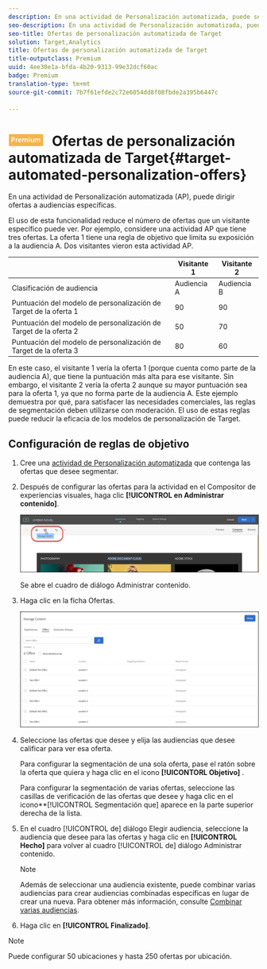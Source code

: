```yaml
---
description: En una actividad de Personalización automatizada, puede segmentar las ofertas a audiencias específicas.
seo-description: En una actividad de Personalización automatizada, puede segmentar las ofertas a audiencias específicas.
seo-title: Ofertas de personalización automatizada de Target
solution: Target,Analytics
title: Ofertas de personalización automatizada de Target
title-outputclass: Premium
uuid: 4ee30e1a-bfda-4b20-9313-99e32dcf60ac
badge: Premium
translation-type: tm+mt
source-git-commit: 7b7f61efde2c72e6054dd8f08fbde2a395b6447c

---
```



# ![PREMIUM](/help/assets/premium.png) Ofertas de personalización automatizada de Target{#target-automated-personalization-offers}

En una actividad de Personalización automatizada (AP), puede dirigir ofertas a audiencias específicas.

El uso de esta funcionalidad reduce el número de ofertas que un visitante específico puede ver. Por ejemplo, considere una actividad AP que tiene tres ofertas. La oferta 1 tiene una regla de objetivo que limita su exposición a la audiencia A. Dos visitantes vieron esta actividad AP.

|  | Visitante 1 | Visitante 2 |
|--- |--- |--- |
| Clasificación de audiencia | Audiencia A | Audiencia B |
| Puntuación del modelo de personalización de Target de la oferta 1 | 90 | 90 |
| Puntuación del modelo de personalización de Target de la oferta 2 | 50 | 70 |
| Puntuación del modelo de personalización de Target de la oferta 3 | 80 | 60 |

En este caso, el visitante 1 vería la oferta 1 (porque cuenta como parte de la audiencia A), que tiene la puntuación más alta para ese visitante. Sin embargo, el visitante 2 vería la oferta 2 aunque su mayor puntuación sea para la oferta 1, ya que no forma parte de la audiencia A. Este ejemplo demuestra por qué, para satisfacer las necesidades comerciales, las reglas de segmentación deben utilizarse con moderación. El uso de estas reglas puede reducir la eficacia de los modelos de personalización de Target.

## Configuración de reglas de objetivo

1. Cree una [actividad de Personalización automatizada](/help/c-activities/t-automated-personalization/create-ap-activity.md) que contenga las ofertas que desee segmentar.
1. Después de configurar las ofertas para la actividad en el Compositor de experiencias visuales, haga clic **[!UICONTROL en Administrar contenido]**.

   ![Administrar contenido](/help/c-activities/t-automated-personalization/assets/manage-content.png)

   Se abre el cuadro de diálogo Administrar contenido.

1. Haga clic en la ficha Ofertas.

   ![Página Ofertas](/help/c-activities/t-automated-personalization/assets/manage-content-offers.png)

1. Seleccione las ofertas que desee y elija las audiencias que desee calificar para ver esa oferta.

   Para configurar la segmentación de una sola oferta, pase el ratón sobre la oferta que quiera y haga clic en el icono **[!UICONTORL Objetivo]** .

   Para configurar la segmentación de varias ofertas, seleccione las casillas de verificación de las ofertas que desee y haga clic en el icono**[!UICONTROL Segmentación que] aparece en la parte superior derecha de la lista.

1. En el cuadro [!UICONTROL de] diálogo Elegir audiencia, seleccione la audiencia que desee para las ofertas y haga clic en **[!UICONTROL Hecho]** para volver al cuadro [!UICONTROL de] diálogo Administrar contenido.

   >[!NOTE]
   >
   >Además de seleccionar una audiencia existente, puede combinar varias audiencias para crear audiencias combinadas específicas en lugar de crear una nueva. Para obtener más información, consulte [Combinar varias audiencias](../../c-target/combining-multiple-audiences.md#concept_A7386F1EA4394BD2AB72399C225981E5).

1. Haga clic en **[!UICONTROL Finalizado]**.

>[!NOTE]
>
>Puede configurar 50 ubicaciones y hasta 250 ofertas por ubicación.
